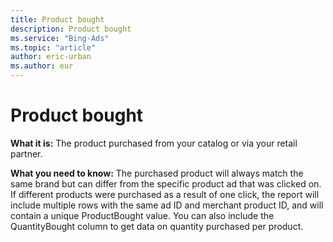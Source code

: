 ```yaml
---
title: Product bought
description: Product bought
ms.service: "Bing-Ads"
ms.topic: "article"
author: eric-urban
ms.author: eur
---
```


# Product bought

**What it is:** The product purchased from your catalog or via your retail partner.

**What you need to know:** The purchased product will always match the same brand but can differ from the specific product ad that was clicked on. If different products were purchased as a result of one click, the report will include multiple rows with the same ad ID and merchant product ID, and will contain a unique ProductBought value. You can also include the QuantityBought column to get data on quantity purchased per product.


